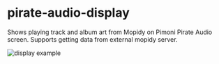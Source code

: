 # pirate-audio-display
Shows playing track and album art from Mopidy on Pimoni Pirate Audio screen.  Supports getting data from external mopidy server.

![display example](https://i.imgur.com/C4bcO5p.jpg)
